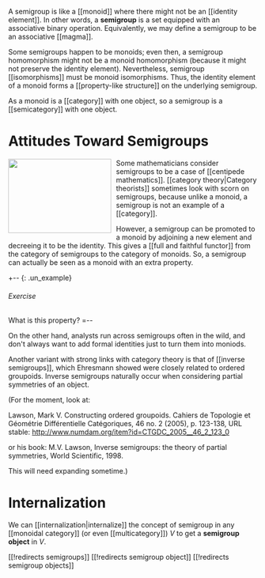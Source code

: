 A semigroup is like a [[monoid]] where there might not be an [[identity element]].  In other words, a __semigroup__ is a set equipped with an associative binary operation.  Equivalently, we may define a semigroup to be an associative [[magma]].

Some semigroups happen to be monoids; even then, a semigroup homomorphism might not be a monoid homomorphism (because it might not preserve the identity element).  Nevertheless, semigroup [[isomorphisms]] must be monoid isomorphisms.  Thus, the identity element of a monoid forms a [[property-like structure]] on the underlying semigroup.

As a monoid is a [[category]] with one object, so a semigroup is a [[semicategory]] with one object.


# Attitudes Toward Semigroups #

<div style="float:left;margin:0 10px 10px 0;"><img src="http://math.ucr.edu/home/baez/centipede.jpg" alt="" width="208" height="150" /></div>
Some mathematicians consider semigroups to be a case of [[centipede mathematics]].  [[category theory|Category theorists]] sometimes look with scorn on semigroups, because unlike a monoid, a semigroup is not an example of a [[category]].    

However, a semigroup can be promoted to a monoid by adjoining a new element and decreeing it to be the identity.  This gives a [[full and faithful functor]] from the category of semigroups to the category of monoids.  So, a semigroup can actually be seen as a monoid with an extra property.



+-- {: .un_example}
###### Exercise  

What is this property?
=--




On the other hand, analysts run across semigroups often in the wild, and don\'t always want to add formal identities just to turn them into moniods.


Another variant with strong links with category theory is that of [[inverse semigroups]], which Ehresmann showed were closely related to ordered groupoids. Inverse semigroups naturally occur when considering partial symmetries of an object.

(For the moment, look at:

Lawson, Mark V. Constructing ordered groupoids. Cahiers de Topologie et Géométrie Différentielle Catégoriques, 46 no. 2 (2005), p. 123-138, URL stable: http://www.numdam.org/item?id=CTGDC_2005__46_2_123_0


or his book: M.V. Lawson, Inverse semigroups: the theory of partial symmetries, World Scientific, 1998.

This will need expanding sometime.)

# Internalization #

We can [[internalization|internalize]] the concept of semigroup in any [[monoidal category]] (or even [[multicategory]]) $V$ to get a __semigroup object__ in $V$.


[[!redirects semigroups]]
[[!redirects semigroup object]]
[[!redirects semigroup objects]]